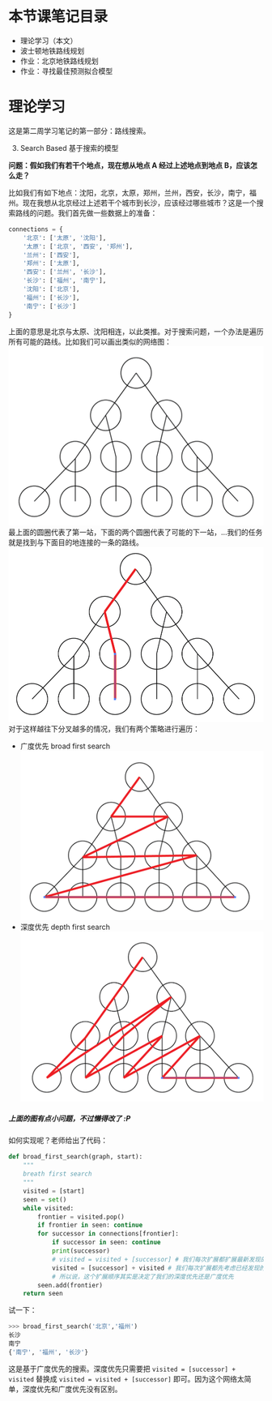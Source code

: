 

# 本节课笔记目录

- 理论学习（本文）
- 波士顿地铁路线规划
- 作业：北京地铁路线规划
- 作业：寻找最佳预测拟合模型

# 理论学习

这是第二周学习笔记的第一部分：路线搜索。

3. Search Based 基于搜索的模型

**问题：假如我们有若干个地点，现在想从地点 A 经过上述地点到地点 B，应该怎么走？**

比如我们有如下地点：沈阳，北京，太原，郑州，兰州，西安，长沙，南宁，福州。现在我想从北京经过上述若干个城市到长沙，应该经过哪些城市？这是一个搜索路线的问题。我们首先做一些数据上的准备：
```python
connections = {
    '北京': ['太原', '沈阳'],
    '太原': ['北京', '西安', '郑州'],
    '兰州': ['西安'],
    '郑州': ['太原'],
    '西安': ['兰州', '长沙'],
    '长沙': ['福州', '南宁'],
    '沈阳': ['北京'],
    '福州': ['长沙'],
    '南宁': ['长沙']
}
```
上面的意思是北京与太原、沈阳相连，以此类推。对于搜索问题，一个办法是遍历所有可能的路线。比如我们可以画出类似的网络图：
![](pics/route_map.png)
最上面的圆圈代表了第一站，下面的两个圆圈代表了可能的下一站，...我们的任务就是找到与下面目的地连接的一条的路线。
![](pics/route.png)
对于这样越往下分叉越多的情况，我们有两个策略进行遍历：
- 广度优先 broad first search
![](pics/broad_first.png)
- 深度优先 depth first search
![](pics/depth_first.png)
##### 上面的图有点小问题，不过懒得改了 :P

如何实现呢？老师给出了代码：
```python
def broad_first_search(graph, start):
    """
    breath first search
    """
    visited = [start]
    seen = set()
    while visited:
        frontier = visited.pop()
        if frontier in seen: continue
        for successor in connections[frontier]:
            if successor in seen: continue
            print(successor)
            # visited = visited + [successor] # 我们每次扩展都扩展最新发现的点 -> depth first
            visited = [successor] + visited # 我们每次扩展都先考虑已经发现的老的点 -> breath first
            # 所以说，这个扩展顺序其实是决定了我们的深度优先还是广度优先
        seen.add(frontier)
    return seen
```
试一下：
```python
>>> broad_first_search('北京','福州')
长沙
南宁
{'南宁', '福州', '长沙'}
```
这是基于广度优先的搜索。深度优先只需要把 `visited = [successor] + visited`  替换成 `visited = visited + [successor]` 即可。因为这个网络太简单，深度优先和广度优先没有区别。
